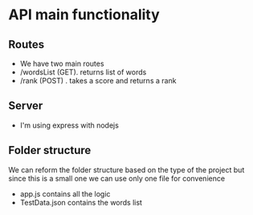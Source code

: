 # API main functionality

## Routes

* We have two main routes
* /wordsList (GET). returns list of words
* /rank (POST) . takes a score and returns a rank

## Server
* I'm using express with nodejs

## Folder structure
We can reform the folder structure based on the type of the project but since this is a small one we can use only one file for convenience

* app.js contains all the logic
* TestData.json contains the words list

